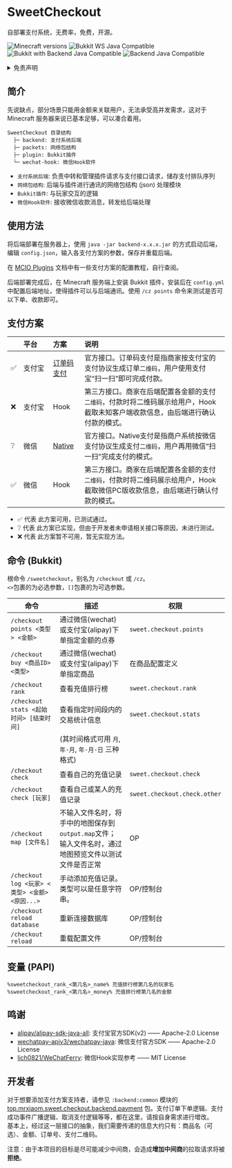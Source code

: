 # SweetCheckout

自部署支付系统，无费率，免费，开源。

![Minecraft versions](https://img.shields.io/badge/minecraft-1.8.8--1.21.7-blue) ![Bukkit WS Java Compatible](https://img.shields.io/badge/bukkit--ws-Java_8-purple) ![Bukkit with Backend Java Compatible](https://img.shields.io/badge/bukkit--with--backend-Java_8-purple) ![Backend Java Compatible](https://img.shields.io/badge/backend--cli-Java_17-purple)

<details>
    <summary>免责声明</summary>
    <p>仅供学习研究与技术交流，请勿用于非法用途，后果自负。</p>
    <p>本项目作者与贡献者不对本项目的有效性、可靠性、安全性等作任何明示或暗示的保证，也不对使用或滥用本项目造成的任何直接或间接的损失、责任、索赔、要求或诉讼承担任何责任。</p>
    <p>本项目源代码或二进制文件的使用者应当遵守相关法律法规，尊重 Tencent 公司和阿里巴巴集团的版权与隐私，不得侵犯其与其它第三方的合法权益，不得从事任何违法或违反道德的行为。</p>
    <p>使用本程序的源代码或二进制文件的任何部分即代表你同意此条款，如有异议，请立即停止使用并删除所有相关文件。</p>
    <p>项目简介中的“无费率”指的是，本项目不额外收取手续费。例如当面付/订单码支付接口，支付宝官方收取<code>0.6%</code>手续费，那么费率就是<code>0.6%</code>，无额外的中间商抽成。</p>
</details>

## 简介

先说缺点，部分场景只能用金额来关联用户，无法承受高并发需求，这对于 Minecraft 服务器来说已基本足够，可以凑合着用。

```
SweetCheckout 目录结构
  ├─ backend: 支付系统后端
  ├─ packets: 网络包结构
  ├─ plugin: Bukkit插件
  └─ wechat-hook: 微信Hook软件
```

+ `支付系统后端`: 负责中转和管理插件请求与支付接口请求，储存支付排队序列
+ `网络包结构`: 后端与插件进行通讯的网络包结构 (json) 处理模块
+ `Bukkit插件`: 与玩家交互的逻辑
+ `微信Hook软件`: 接收微信收款消息，转发给后端处理

## 使用方法

将后端部署在服务器上，使用 `java -jar backend-x.x.x.jar` 的方式启动后端，编辑 `config.json`，输入各支付方案的参数，保存并重载后端。

在 [MCIO Plugins](https://plugins.mcio.dev/docs/checkout/install/backend) 文档中有一些支付方案的配置教程，自行查阅。

后端部署完成后，在 Minecraft 服务端上安装 Bukkit 插件，安装后在 `config.yml` 中配置后端地址，使得插件可以与后端通讯。使用 `/cz points` 命令来测试是否可以下单、收款即可。

## 支付方案

|     | 平台　　 | 方案　　                                                                                | 说明 |
| --- |:--- |:------------------------------------------------------------------------------------|:--- |
| ✅ | 支付宝 | [订单码支付](https://b.alipay.com/page/product-workspace/product-detail/I1080300001000068149) | 官方接口。订单码支付是指商家按支付宝的支付协议生成订单`二维码`，用户使用支付宝“扫一扫”即可完成付款。 |
| ❌ | 支付宝 | Hook                                                                                | 第三方接口。商家在后端配置各金额的支付`二维码`，付款时将二维码展示给用户，Hook截取未知客户端收款信息，由后端进行确认付款的模式。 |
| ❔ | 微信 | [Native](https://pay.weixin.qq.com/static/product/product_intro.shtml?name=native)  | 官方接口。Native支付是指商户系统按微信支付协议生成支付`二维码`，用户再用微信“扫一扫”完成支付的模式。 |
| ✅ | 微信 | Hook                                                                                | 第三方接口。商家在后端配置各金额的支付`二维码`，付款时将二维码展示给用户，Hook截取微信PC版收款信息，由后端进行确认付款的模式。 |

+ ✅ 代表 此方案可用，已测试通过。
+ ❔ 代表 此方案已实现，但由于开发者未申请相关接口等原因，未进行测试。
+ ❌ 代表 此方案暂不可用，暂无实现方法。

## 命令 (Bukkit)

根命令 `/sweetcheckout`，别名为 `/checkout` 或 `/cz`。  
`<>`包裹的为必选参数，`[]`包裹的为可选参数。  

| 命令                                     | 描述                                                       | 权限                           |
|----------------------------------------|----------------------------------------------------------|------------------------------|
| `/checkout points <类型> <金额>`           | 通过微信(wechat)或支付宝(alipay)下单指定金额的点券                        | `sweet.checkout.points`      |
| `/checkout buy <商品ID> <类型>`            | 通过微信(wechat)或支付宝(alipay)下单指定商品                           | 在商品配置定义                      |
| `/checkout rank`                       | 查看充值排行榜                                                  | `sweet.checkout.rank`        |
| `/checkout stats <起始时间> [结束时间]`        | 查看指定时间段内的交易统计信息                                          | `sweet.checkout.stats`       |
|                                        | (其时间格式可用 `月`, `年-月`, `年-月-日` 三种格式)                       |                              |
| `/checkout check`                      | 查看自己的充值记录                                                | `sweet.checkout.check`       |
| `/checkout check [玩家]`                 | 查看自己或某人的充值记录                                             | `sweet.checkout.check.other` |
| `/checkout map [文件名]`                  | 不输入文件名时，将手中的地图保存到`output.map`文件；输入文件名时，通过地图预览文件以测试文件是否正常 | OP                           |
| `/checkout log <玩家> <类型> <金额> <原因...>` | 手动添加充值记录。类型可以是任意字符串。                                     | OP/控制台                       |
| `/checkout reload database`            | 重新连接数据库                                                  | OP/控制台                       |
| `/checkout reload`                     | 重载配置文件                                                   | OP/控制台                       |

## 变量 (PAPI)

```
%sweetcheckout_rank_<第几名>_name% 充值排行榜第几名的玩家名
%sweetcheckout_rank_<第几名>_money% 充值排行榜第几名的金额
```

## 鸣谢

+ [alipay/alipay-sdk-java-all](https://github.com/alipay/alipay-sdk-java-all): 支付宝官方SDK(v2) —— Apache-2.0 License
+ [wechatpay-apiv3/wechatpay-java](https://github.com/wechatpay-apiv3/wechatpay-java): 微信支付官方SDK —— Apache-2.0 License
+ [lich0821/WeChatFerry](https://github.com/lich0821/WeChatFerry): 微信Hook实现参考 —— MIT License

## 开发者

对于想要添加支付方案支持者，请参见 `:backend:common` 模块的 [top.mrxiaom.sweet.checkout.backend.payment](https://github.com/MrXiaoM/SweetCheckout/tree/main/backend/common/src/main/java/top/mrxiaom/sweet/checkout/backend/payment) 包。支付订单下单逻辑、支付成功事件广播逻辑、取消支付逻辑等等，都在这里，请按自身需求进行增改。  
基本上，经过这一层接口的抽象，我们需要传递的信息大约只有：商品名（可选）、金额、订单号、支付二维码。

注意：由于本项目的目标是尽可能减少中间商，会造成**增加中间商**的拉取请求将被**拒绝**。
